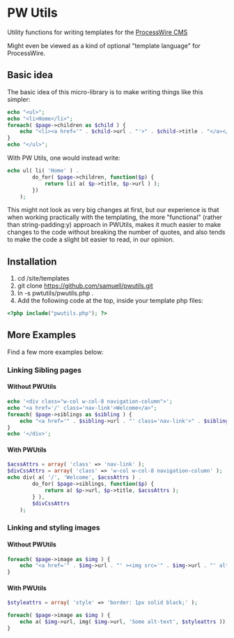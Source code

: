 PW Utils
========

Utility functions for writing templates for the [ProcessWire CMS](http://processwire.com/)

Might even be viewed as a kind of optional "template language" for ProcessWire.

Basic idea
----------
The basic idea of this micro-library is to make writing things like this simpler:
````php
echo "<ul>";
echo "<li>Home</li>";
foreach( $page->children as $child ) {
    echo "<li><a href='" . $child->url . "'>" . $child->title . "</a></li>";
}
echo "</ul>";
````
With PW Utils, one would instead write:

````php
echo ul( li( 'Home' ) . 
        do_for( $page->children, function($p) { 
            return li( a( $p->title, $p->url ) ); 
        })
    );
````

This might not look as very big changes at first, but our experience is that when working 
practically with the templating, the more "functional" (rather than string-padding:y)
approach in PWUtils, makes it much easier to make changes to the code without breaking
the number of quotes, and also tends to make the code a slight bit easier to read, in 
our opinion.

Installation
------------
1. cd <processwire-root>/site/templates
2. git clone https://github.com/samuell/pwutils.git
3. ln -s pwtutils/pwutils.php .
4. Add the following code at the top, inside your template php files:

````php
<?php include("pwutils.php"); ?>
````

More Examples
-------------
Find a few more examples below:

### Linking Sibling pages
#### Without PWUtils
````php
echo '<div class="w-col w-col-8 navigation-column">';
echo "<a href='/' class='nav-link'>Welcome</a>";
foreach( $page->siblings as $sibling ) {
    echo "<a href='" . $sibling->url . "' class='nav-link'>" . $sibling->title . "</a>";
}
echo '</div>';
````
#### With PWUtils
````php
$acssAttrs = array( 'class' => 'nav-link' );
$divCssAttrs = array( 'class' => 'w-col w-col-8 navigation-column' );
echo div( a( '/', 'Welcome', $acssAttrs ) .
        do_for( $page->siblings, function($p) {
            return a( $p->url, $p->title, $acssAttrs );
        } ), 
        $divCssAttrs
    );
````
### Linking and styling images

#### Without PWUtils
````php
foreach( $page->image as $img ) { 
    echo "<a href='" . $img->url . "' ><img src='" . $img->url . "' alt='Some alt-text' style='border: 1px solid black;' /></a>";
}
````

#### With PWUtils
````php
$styleattrs = array( 'style' => 'border: 1px solid black;' );

foreach( $page->image as $img ) { 
    echo a( $img->url, img( $img->url, 'Some alt-text', $styleattrs ));
}
````

